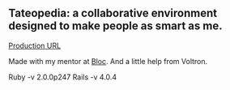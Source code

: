 ## Tateopedia: a collaborative environment designed to make people as smart as me. 

[Production URL](https://tateopedia.herokuapp.com/)
 
 Made with my mentor at [Bloc](http://bloc.io). And a little help from Voltron.
 

Ruby -v 2.0.0p247 Rails -v 4.0.4